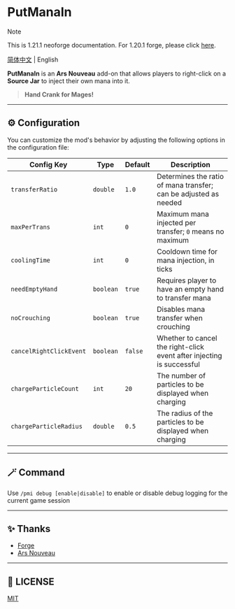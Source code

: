 # PutManaIn

> [!NOTE]  
> This is 1.21.1 neoforge documentation. For 1.20.1 forge, please click [here](https://github.com/ChiyukiRuon/put_mana_in/blob/main/README_EN.md).

[简体中文](https://github.com/ChiyukiRuon/put_mana_in/blob/1.21.1/README.md) | English

**PutManaIn** is an **Ars Nouveau** add-on that allows players to right-click on a **Source Jar** to inject their own mana into it.

> **Hand Crank for Mages!**

---  

## ⚙ **Configuration**

You can customize the mod's behavior by adjusting the following options in the configuration file:

| Config Key              | Type      | Default | Description                                                           |
|-------------------------|-----------|---------|-----------------------------------------------------------------------|
| `transferRatio`         | `double`  | `1.0`   | Determines the ratio of mana transfer; can be adjusted as needed      |
| `maxPerTrans`           | `int`     | `0`     | Maximum mana injected per transfer; `0` means no maximum              |
| `coolingTime`           | `int`     | `0`     | Cooldown time for mana injection, in ticks                            |
| `needEmptyHand`         | `boolean` | `true`  | Requires player to have an empty hand to transfer mana                |
| `noCrouching`           | `boolean` | `true`  | Disables mana transfer when crouching                                 |
| `cancelRightClickEvent` | `boolean` | `false` | Whether to cancel the right-click event after injecting is successful |
| `chargeParticleCount`   | `int`     | `20`    | The number of particles to be displayed when charging                 |
| `chargeParticleRadius`  | `double`  | `0.5`   | The radius of the particles to be displayed when charging             |

---

## 🪄 **Command**

Use `/pmi debug [enable|disable]` to enable or disable debug logging for the current game session

---

## ✨ **Thanks**

- [Forge](https://docs.minecraftforge.net/)
- [Ars Nouveau](https://github.com/baileyholl/Ars-Nouveau)

---  

## 📜 **LICENSE**

[MIT](https://github.com/ChiyukiRuon/put_mana_in/blob/main/LICENSE)  